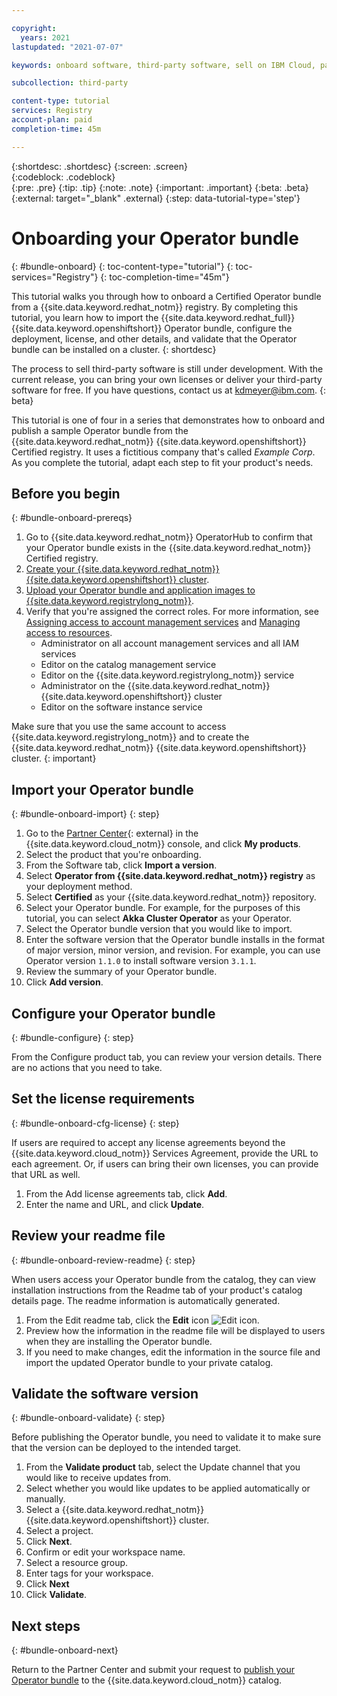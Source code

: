 ```yaml
---

copyright:
  years: 2021
lastupdated: "2021-07-07"

keywords: onboard software, third-party software, sell on IBM Cloud, partner center, operator, validate, test, sample Red Hat OpenShift operator, operator bundle

subcollection: third-party

content-type: tutorial
services: Registry
account-plan: paid
completion-time: 45m 

---
```


{:shortdesc: .shortdesc}
{:screen: .screen}  
{:codeblock: .codeblock}  
{:pre: .pre}
{:tip: .tip}
{:note: .note}
{:important: .important}
{:beta: .beta}
{:external: target="_blank" .external}
{:step: data-tutorial-type='step'} 

# Onboarding your Operator bundle
{: #bundle-onboard}
{: toc-content-type="tutorial"} 
{: toc-services="Registry"}
{: toc-completion-time="45m"} 

This tutorial walks you through how to onboard a Certified Operator bundle from a {{site.data.keyword.redhat_notm}} registry. By completing this tutorial, you learn how to import the {{site.data.keyword.redhat_full}} {{site.data.keyword.openshiftshort}} Operator bundle, configure the deployment, license, and other details, and validate that the Operator bundle can be installed on a cluster.
{: shortdesc}

The process to sell third-party software is still under development. With the current release, you can bring your own licenses or deliver your third-party software for free. If you have questions, contact us at kdmeyer@ibm.com.
{: beta}

This tutorial is one of four in a series that demonstrates how to onboard and publish a sample Operator bundle from the {{site.data.keyword.redhat_notm}} {{site.data.keyword.openshiftshort}} Certified registry. It uses a fictitious company that's called *Example Corp*. As you complete the tutorial, adapt each step to fit your product's needs.


## Before you begin
{: #bundle-onboard-prereqs}

1. Go to {{site.data.keyword.redhat_notm}} OperatorHub to confirm that your Operator bundle exists in the {{site.data.keyword.redhat_notm}} Certified registry.
1. [Create your {{site.data.keyword.redhat_notm}} {{site.data.keyword.openshiftshort}} cluster](/docs/openshift?topic=openshift-getting-started). 
1. [Upload your Operator bundle and application images to {{site.data.keyword.registrylong_notm}}](/docs/Registry?topic=Registry-getting-started).
1. Verify that you're assigned the correct roles. For more information, see [Assigning access to account management services](/docs/account?topic=account-account-services) and [Managing access to resources](/docs/account?topic=account-assign-access-resources).
   * Administrator on all account management services and all IAM services
   * Editor on the catalog management service
   * Editor on the {{site.data.keyword.registrylong_notm}} service
   * Administrator on the {{site.data.keyword.redhat_notm}} {{site.data.keyword.openshiftshort}} cluster
   * Editor on the software instance service

Make sure that you use the same account to access {{site.data.keyword.registrylong_notm}} and to create the {{site.data.keyword.redhat_notm}} {{site.data.keyword.openshiftshort}} cluster.
{: important}

## Import your Operator bundle
{: #bundle-onboard-import}
{: step}

1. Go to the [Partner Center](https://cloud.ibm.com/partner-center/sell){: external} in the {{site.data.keyword.cloud_notm}} console, and click **My products**. 
1. Select the product that you're onboarding.
1. From the Software tab, click **Import a version**.
1. Select **Operator from {{site.data.keyword.redhat_notm}} registry** as your deployment method. 
1. Select **Certified** as your {{site.data.keyword.redhat_notm}} repository. 
1. Select your Operator bundle. For example, for the purposes of this tutorial, you can select **Akka Cluster Operator** as your Operator.
1. Select the Operator bundle version that you would like to import.  
1. Enter the software version that the Operator bundle installs in the format of major version, minor version, and revision. For example, you can use Operator version `1.1.0` to install software version `3.1.1`. 
1. Review the summary of your Operator bundle. 
1. Click **Add version**.

## Configure your Operator bundle
{: #bundle-configure}
{: step}

From the Configure product tab, you can review your version details. There are no actions that you need to take. 

## Set the license requirements
{: #bundle-onboard-cfg-license}
{: step}

If users are required to accept any license agreements beyond the {{site.data.keyword.cloud_notm}} Services Agreement, provide the URL to each agreement. Or, if users can bring their own licenses, you can provide that URL as well.  

1. From the Add license agreements tab, click **Add**. 
2. Enter the name and URL, and click **Update**.

## Review your readme file 
{: #bundle-onboard-review-readme}
{: step}

When users access your Operator bundle from the catalog, they can view installation instructions from the Readme tab of your product's catalog details page. The readme information is automatically generated. 

1. From the Edit readme tab, click the **Edit** icon ![Edit icon](../icons/edit-tagging.svg "Edit").
2. Preview how the information in the readme file will be displayed to users when they are installing the Operator bundle.
3. If you need to make changes, edit the information in the source file and import the updated Operator bundle to your private catalog. 

## Validate the software version
{: #bundle-onboard-validate}
{: step}

Before publishing the Operator bundle, you need to validate it to make sure that the version can be deployed to the intended target. 

1. From the **Validate product** tab, select the Update channel that you would like to receive updates from. 
1. Select whether you would like updates to be applied automatically or manually. 
1. Select a {{site.data.keyword.redhat_notm}} {{site.data.keyword.openshiftshort}} cluster. 
1. Select a project. 
1. Click **Next**.
1. Confirm or edit your workspace name.  
1. Select a resource group. 
1. Enter tags for your workspace. 
1. Click **Next** 
1. Click **Validate**. 

## Next steps
{: #bundle-onboard-next}

Return to the Partner Center and submit your request to [publish your Operator bundle](/docs/third-party?topic=third-party-bundle-publish) to the {{site.data.keyword.cloud_notm}} catalog.



